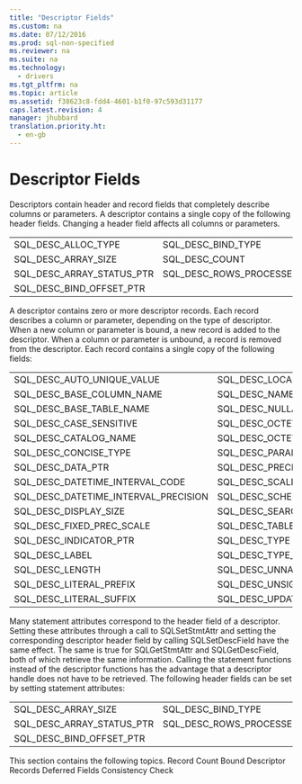 ```yaml
---
title: "Descriptor Fields"
ms.custom: na
ms.date: 07/12/2016
ms.prod: sql-non-specified
ms.reviewer: na
ms.suite: na
ms.technology: 
  - drivers
ms.tgt_pltfrm: na
ms.topic: article
ms.assetid: f38623c8-fdd4-4601-b1f0-97c593d31177
caps.latest.revision: 4
manager: jhubbard
translation.priority.ht: 
  - en-gb
---
```

# Descriptor Fields
<?xml version="1.0" encoding="utf-8"?>
<developerConceptualDocument xmlns="http://ddue.schemas.microsoft.com/authoring/2003/5" xmlns:xlink="http://www.w3.org/1999/xlink" xmlns:xsi="http://www.w3.org/2001/XMLSchema-instance" xsi:schemaLocation="http://ddue.schemas.microsoft.com/authoring/2003/5 http://dduestorage.blob.core.windows.net/ddueschema/developer.xsd">
  <introduction>
    <para>Descriptors contain <legacyItalic>header</legacyItalic> and <legacyItalic>record</legacyItalic> fields that completely describe columns or parameters. </para>
    <para>A descriptor contains a single copy of the following header fields. Changing a header field affects all columns or parameters. </para>
    <table xmlns:caps="http://schemas.microsoft.com/build/caps/2013/11">
      <tbody>
        <tr>
          <TD>
            <para>SQL_DESC_ALLOC_TYPE</para>
          </TD>
          <TD>
            <para>SQL_DESC_BIND_TYPE</para>
          </TD>
        </tr>
        <tr>
          <TD>
            <para>SQL_DESC_ARRAY_SIZE</para>
          </TD>
          <TD>
            <para>SQL_DESC_COUNT</para>
          </TD>
        </tr>
        <tr>
          <TD>
            <para>SQL_DESC_ARRAY_STATUS_PTR</para>
          </TD>
          <TD>
            <para>SQL_DESC_ROWS_PROCESSED_PTR</para>
          </TD>
        </tr>
        <tr>
          <TD>
            <para>SQL_DESC_BIND_OFFSET_PTR</para>
          </TD>
          <TD>
            <para> </para>
          </TD>
        </tr>
      </tbody>
    </table>
    <para>A descriptor contains zero or more descriptor records. Each record describes a column or parameter, depending on the type of descriptor. When a new column or parameter is bound, a new record is added to the descriptor. When a column or parameter is unbound, a record is removed from the descriptor. Each record contains a single copy of the following fields:</para>
    <table xmlns:caps="http://schemas.microsoft.com/build/caps/2013/11">
      <tbody>
        <tr>
          <TD>
            <para>SQL_DESC_AUTO_UNIQUE_VALUE</para>
          </TD>
          <TD>
            <para>SQL_DESC_LOCAL_TYPE_NAME</para>
          </TD>
        </tr>
        <tr>
          <TD>
            <para>SQL_DESC_BASE_COLUMN_NAME</para>
          </TD>
          <TD>
            <para>SQL_DESC_NAME</para>
          </TD>
        </tr>
        <tr>
          <TD>
            <para>SQL_DESC_BASE_TABLE_NAME</para>
          </TD>
          <TD>
            <para>SQL_DESC_NULLABLE</para>
          </TD>
        </tr>
        <tr>
          <TD>
            <para>SQL_DESC_CASE_SENSITIVE</para>
          </TD>
          <TD>
            <para>SQL_DESC_OCTET_LENGTH</para>
          </TD>
        </tr>
        <tr>
          <TD>
            <para>SQL_DESC_CATALOG_NAME</para>
          </TD>
          <TD>
            <para>SQL_DESC_OCTET_LENGTH_PTR</para>
          </TD>
        </tr>
        <tr>
          <TD>
            <para>SQL_DESC_CONCISE_TYPE</para>
          </TD>
          <TD>
            <para>SQL_DESC_PARAMETER_TYPE</para>
          </TD>
        </tr>
        <tr>
          <TD>
            <para>SQL_DESC_DATA_PTR</para>
          </TD>
          <TD>
            <para>SQL_DESC_PRECISION</para>
          </TD>
        </tr>
        <tr>
          <TD>
            <para>SQL_DESC_DATETIME_INTERVAL_CODE</para>
          </TD>
          <TD>
            <para>SQL_DESC_SCALE</para>
          </TD>
        </tr>
        <tr>
          <TD>
            <para>SQL_DESC_DATETIME_INTERVAL_PRECISION</para>
          </TD>
          <TD>
            <para>SQL_DESC_SCHEMA_NAME</para>
          </TD>
        </tr>
        <tr>
          <TD>
            <para>SQL_DESC_DISPLAY_SIZE</para>
          </TD>
          <TD>
            <para>SQL_DESC_SEARCHABLE</para>
          </TD>
        </tr>
        <tr>
          <TD>
            <para>SQL_DESC_FIXED_PREC_SCALE</para>
          </TD>
          <TD>
            <para>SQL_DESC_TABLE_NAME</para>
          </TD>
        </tr>
        <tr>
          <TD>
            <para>SQL_DESC_INDICATOR_PTR</para>
          </TD>
          <TD>
            <para>SQL_DESC_TYPE</para>
          </TD>
        </tr>
        <tr>
          <TD>
            <para>SQL_DESC_LABEL</para>
          </TD>
          <TD>
            <para>SQL_DESC_TYPE_NAME</para>
          </TD>
        </tr>
        <tr>
          <TD>
            <para>SQL_DESC_LENGTH</para>
          </TD>
          <TD>
            <para>SQL_DESC_UNNAMED</para>
          </TD>
        </tr>
        <tr>
          <TD>
            <para>SQL_DESC_LITERAL_PREFIX</para>
          </TD>
          <TD>
            <para>SQL_DESC_UNSIGNED</para>
          </TD>
        </tr>
        <tr>
          <TD>
            <para>SQL_DESC_LITERAL_SUFFIX</para>
          </TD>
          <TD>
            <para>SQL_DESC_UPDATABLE</para>
          </TD>
        </tr>
      </tbody>
    </table>
    <para>Many statement attributes correspond to the header field of a descriptor. Setting these attributes through a call to <legacyBold>SQLSetStmtAttr</legacyBold> and setting the corresponding descriptor header field by calling <legacyBold>SQLSetDescField</legacyBold> have the same effect. The same is true for <legacyBold>SQLGetStmtAttr</legacyBold> and <legacyBold>SQLGetDescField</legacyBold>, both of which retrieve the same information. Calling the statement functions instead of the descriptor functions has the advantage that a descriptor handle does not have to be retrieved.</para>
    <para>The following header fields can be set by setting statement attributes:</para>
    <table xmlns:caps="http://schemas.microsoft.com/build/caps/2013/11">
      <tbody>
        <tr>
          <TD>
            <para>SQL_DESC_ARRAY_SIZE</para>
          </TD>
          <TD>
            <para>SQL_DESC_BIND_TYPE</para>
          </TD>
        </tr>
        <tr>
          <TD>
            <para>SQL_DESC_ARRAY_STATUS_PTR</para>
          </TD>
          <TD>
            <para>SQL_DESC_ROWS_PROCESSED_PTR</para>
          </TD>
        </tr>
        <tr>
          <TD>
            <para>SQL_DESC_BIND_OFFSET_PTR</para>
          </TD>
          <TD>
            <para> </para>
          </TD>
        </tr>
      </tbody>
    </table>
    <para>This section contains the following topics.  </para>
    <list class="bullet">
      <listItem>
        <para>             <legacyLink xlink:href="46eec3cc-0ecc-4980-9020-fb74a9af5730">Record Count</legacyLink>           </para>
      </listItem>
      <listItem>
        <para>             <legacyLink xlink:href="55d09344-6682-40f6-b634-036b134ff650">Bound Descriptor Records</legacyLink>           </para>
      </listItem>
      <listItem>
        <para>             <legacyLink xlink:href="5abeb9cc-4070-4f43-a80d-ad6a2004e5f3">Deferred Fields</legacyLink>           </para>
      </listItem>
      <listItem>
        <para>             <legacyLink xlink:href="deb80efa-ad1f-4ea5-b334-9817cd279e5c">Consistency Check</legacyLink>           </para>
      </listItem>
    </list>
  </introduction>
  <relatedTopics />
</developerConceptualDocument>